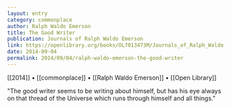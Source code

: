 ```yaml
---
layout: entry
category: commonplace
author: Ralph Waldo Emerson
title: The Good Writer
publication: Journals of Ralph Waldo Emerson
link: https://openlibrary.org/books/OL7013473M/Journals_of_Ralph_Waldo_Emerson
date: 2014-09-04
permalink: 2014/09/04/ralph-waldo-emerson-the-good-writer
---
```


[[2014]] • [[commonplace]] • [[Ralph Waldo Emerson]] • [[Open Library]]

"The good writer seems to be writing about himself, but has his eye always on that thread of the Universe which runs through himself and all things."